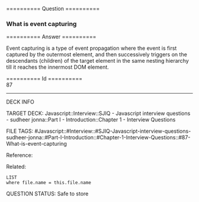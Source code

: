 ========== Question ==========  

### What is event capturing  

========== Answer ==========  

Event capturing is a type of event propagation where the event is first captured
by the outermost element, and then successively triggers on the descendants
(children) of the target element in the same nesting hierarchy till it reaches
the innermost DOM element.

========== Id ==========  
87

---

DECK INFO

TARGET DECK: Javascript::Interview::SJIQ - Javascript interview questions - sudheer jonna::Part I - Introduction::Chapter 1 - Interview Questions

FILE TAGS: #Javascript::#Interview::#SJIQ-Javascript-interview-questions-sudheer-jonna::#Part-I-Introduction::#Chapter-1-Interview-Questions::#87-What-is-event-capturing

Reference:

Related:

```dataview
LIST
where file.name = this.file.name
```

QUESTION STATUS: Safe to store
